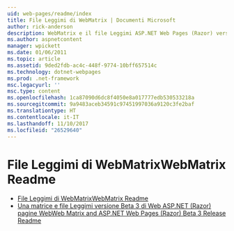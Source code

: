 ```yaml
---
uid: web-pages/readme/index
title: File Leggimi di WebMatrix | Documenti Microsoft
author: rick-anderson
description: WebMatrix e il file Leggimi ASP.NET Web Pages (Razor) versione 1.0
ms.author: aspnetcontent
manager: wpickett
ms.date: 01/06/2011
ms.topic: article
ms.assetid: 9ded2fdb-ac4c-448f-9774-10bff657514c
ms.technology: dotnet-webpages
ms.prod: .net-framework
msc.legacyurl: ''
msc.type: content
ms.openlocfilehash: 1ca87090d6dc8f4050e8a017777edb530533218a
ms.sourcegitcommit: 9a9483aceb34591c97451997036a9120c3fe2baf
ms.translationtype: HT
ms.contentlocale: it-IT
ms.lasthandoff: 11/10/2017
ms.locfileid: "26529640"
---
```

<a name="webmatrix-readme"></a><span data-ttu-id="07601-103">File Leggimi di WebMatrix</span><span class="sxs-lookup"><span data-stu-id="07601-103">WebMatrix Readme</span></span>
====================
- [<span data-ttu-id="07601-104">File Leggimi di WebMatrix</span><span class="sxs-lookup"><span data-stu-id="07601-104">WebMatrix Readme</span></span>](overview.md)
- [<span data-ttu-id="07601-105">Una matrice e file Leggimi versione Beta 3 di Web ASP.NET (Razor) pagine Web</span><span class="sxs-lookup"><span data-stu-id="07601-105">Web Matrix and ASP.NET Web Pages (Razor) Beta 3 Release Readme</span></span>](beta3.md)
